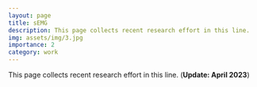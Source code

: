 ```yaml
---
layout: page
title: sEMG
description: This page collects recent research effort in this line.
img: assets/img/3.jpg
importance: 2
category: work
---
```


This page collects recent research effort in this line. (**Update: April 2023**)

